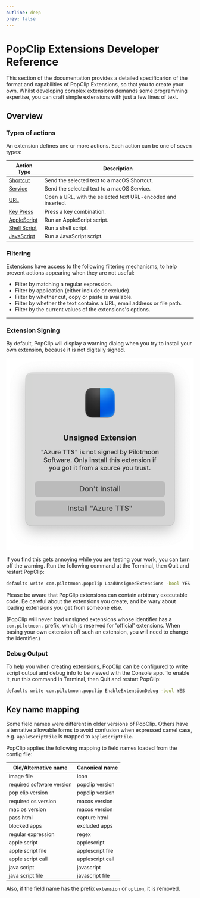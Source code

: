 ```yaml
---
outline: deep
prev: false
---
```


# PopClip Extensions Developer Reference

This section of the documentation provides a detailed specificarion of the
format and capabilities of PopClip Extensions, so that you to create your own.
Whilst developing complex extensions demands some programming expertise, you can
craft simple extensions with just a few lines of text.

<!--
If you are not a programmer, you may find it easier to use the
[PopClip Extension Creator](https://pilotmoon.com/popclip/extensions/create/). -->

## Overview

### Types of actions

An extension defines one or more actions. Each action can be one of seven types:

| Action Type                               | Description                                                  |
| ----------------------------------------- | ------------------------------------------------------------ |
| [Shortcut](./shortcut-actions)            | Send the selected text to a macOS Shortcut.                  |
| [Service](./service-actions)              | Send the selected text to a macOS Service.                   |
| [URL](./url-actions.md)                   | Open a URL, with the selected text URL-encoded and inserted. |
| [Key Press](./keypress-actions.md)        | Press a key combination.                                     |
| [AppleScript](./applescript-actions.md)   | Run an AppleScript script.                                   |
| [Shell Script](./shell-script-actions.md) | Run a shell script.                                          |
| [JavaScript](./javascript-actions.md)     | Run a JavaScript script.                                     |

### Filtering

Extensions have access to the following filtering mechanisms, to help prevent
actions appearing when they are not useful:

- Filter by matching a regular expression.
- Filter by application (either include or exclude).
- Filter by whether cut, copy or paste is available.
- Filter by whether the text contains a URL, email address or file path.
- Filter by the current values of the extensions's options.

---

### Extension Signing

By default, PopClip will display a warning dialog when you try to install your
own extension, because it is not digitally signed.

![Example unsigned warning.](../guide/media/shot-unsigned-warning.png#h400)

If you find this gets annoying while you are testing your work, you can turn off
the warning. Run the following command at the Terminal, then Quit and restart
PopClip:

```zsh
defaults write com.pilotmoon.popclip LoadUnsignedExtensions -bool YES
```

Please be aware that PopClip extensions can contain arbitrary executable code.
Be careful about the extensions you create, and be wary about loading extensions
you get from someone else.

(PopClip will never load unsigned extensions whose identifier has a
`com.pilotmoon.` prefix, which is reserved for 'official' extensions. When
basing your own extension off such an extension, you will need to change the
identifier.)

### Debug Output

To help you when creating extensions, PopClip can be configured to write script
output and debug info to be viewed with the Console app. To enable it, run this
command in Terminal, then Quit and restart PopClip:

```zsh
defaults write com.pilotmoon.popclip EnableExtensionDebug -bool YES
```

## Key name mapping

Some field names were different in older versions of PopClip. Others have
alternative allowable forms to avoid confusion when expressed camel case, e.g.
`appleScriptFile` is mapped to `applescriptFile`.

PopClip applies the following mapping to field names loaded from the config
file:

| Old/Alternative name      | Canonical name   |
| ------------------------- | ---------------- |
| image file                | icon             |
| required software version | popclip version  |
| pop clip version          | popclip version  |
| required os version       | macos version    |
| mac os version            | macos version    |
| pass html                 | capture html     |
| blocked apps              | excluded apps    |
| regular expression        | regex            |
| apple script              | applescript      |
| apple script file         | applescript file |
| apple script call         | applescript call |
| java script               | javascript       |
| java script file          | javascript file  |

Also, if the field name has the prefix `extension` or `option`, it is removed.
